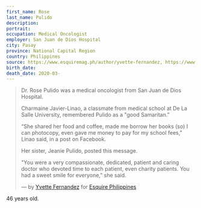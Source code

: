 ```yaml
---
first_name: Rose
last_name: Pulido
description: 
portrait: 
occupation: Medical Oncologist
employer: San Juan de Dios Hospital
city: Pasay
province: National Capital Region
country: Philippines
source: https://www.esquiremag.ph/author/yvette-fernandez, https://www.rappler.com/move-ph/256304-rose-pulido-calling-help-others
birth_date: 
death_date: 2020-03-
---
```


> Dr. Rose Pulido was a medical oncologist from San Juan de Dios Hospital.
> 
> Charmaine Javier-Linao, a classmate from medical school at De La Salle University, remembered Pulido as a "good Samaritan.”
> 
> “She shared her food and coffee, made me borrow her books (so) I can photocopy, even gave me money to pay for my school fees," Linao said, in a post on Facebook.
> 
> Her sister, Jeanie Pulido, posted this message.
> 
> "You were a very compassionate, dedicated, patient and caring doctor who devoted time to each patient, even charity patients. You had a sweet smile for everyone,” she said.
> 
> &mdash; by [Yvette Fernandez](https://www.esquiremag.ph/author/yvette-fernandez) for [Esquire Philippines](https://www.esquiremag.ph/long-reads/doctors-lost-to-covid-19-a2325-20200329-lfrm)

46 years old.